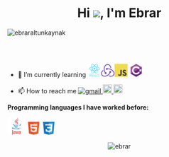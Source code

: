 <h1 align="center">Hi <img src="https://media1.tenor.com/images/d1eddbe98190c824734c992eca444e52/tenor.gif?itemid=15609107" width="750px">, I'm  Ebrar</h1>
<p align="left"> <img src="https://komarev.com/ghpvc/?username=ebraraltunkaynak" alt="ebraraltunkaynak" /> </p>


<br><br>

- 🌱 I’m currently learning  <img src="https://github.com/devicons/devicon/blob/master/icons/react/react-original-wordmark.svg" alt="react" width="30" height="30"/><img src="https://github.com/devicons/devicon/blob/master/icons/redux/redux-original.svg" alt="redux" width="30" height="30"/><img src="https://github.com/devicons/devicon/blob/master/icons/javascript/javascript-original.svg" alt="javascript" width="30" height="30"/> <img src="https://github.com/devicons/devicon/blob/master/icons/csharp/csharp-original.svg" alt="charp" width="30" height="30"/>

- 📫 How to reach me <a href="ebraraltunkynk@gmail.com"><img src="https://cdn.jsdelivr.net/npm/simple-icons@3.0.1/icons/gmail.svg" alt="gmail" height="20" width="20" />  </a>  <a href="https://www.linkedin.com/in/ebrarmeadev" target="blank"><img src="https://cdn.jsdelivr.net/npm/simple-icons@3.0.1/icons/linkedin.svg"  height="20" width="20" />  </a> <a href="https://www.instagram.com/ebrardev/" target="blank"><img src="https://cdn.jsdelivr.net/npm/simple-icons@3.0.1/icons/instagram.svg"  height="20" width="20" /></a>

<p><strong>Programming languages I have worked before:</strong></p>
<p align="left"><img src="https://github.com/devicons/devicon/blob/master/icons/java/java-original-wordmark.svg" alt="java" width="40" height="40"/> <img src="https://github.com/devicons/devicon/blob/master/icons/html5/html5-original.svg" alt="html5" width="30" height="30"/> <img src="https://github.com/devicons/devicon/blob/master/icons/css3/css3-original.svg" alt="css3" width="30" height="30"/>

<p align="center"> <img src="https://github-readme-stats.vercel.app/api?username=ebraraltunkaynak&show_icons=true" alt="ebrar" /></p>
<!--
Here are some ideas to get you started:

- 🔭 I’m currently working on ...
- 🌱 I’m currently learning ...
- 👯 I’m looking to collaborate on ...
- 🤔 I’m looking for help with ...
- 💬 Ask me about ...
- 📫 How to reach me: ...
- 😄 Pronouns: ...
- ⚡ Fun fact: ...
-->
